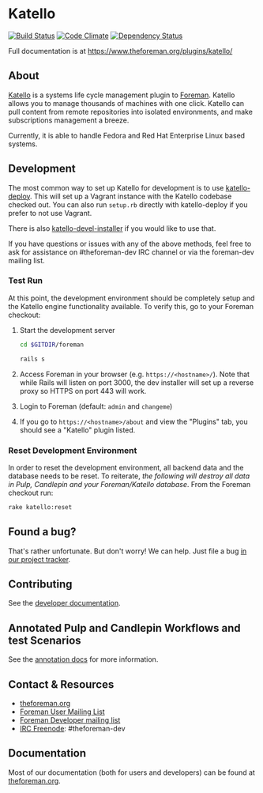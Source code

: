 # Katello

[![Build Status](http://ci.theforeman.org/buildStatus/icon?job=test_katello)](http://ci.theforeman.org/job/test_katello)
[![Code Climate](https://codeclimate.com/github/Katello/katello/badges/gpa.svg)](https://codeclimate.com/github/Katello/katello)
[![Dependency Status](https://gemnasium.com/Katello/katello.svg)](https://gemnasium.com/Katello/katello)

Full documentation is at https://www.theforeman.org/plugins/katello/

## About

[Katello](https://www.theforeman.org/plugins/katello/) is a systems life cycle management
plugin to [Foreman](http://www.theforeman.org). Katello allows you to manage
thousands of machines with one click. Katello can pull content
from remote repositories into isolated environments, and make subscriptions
management a breeze.

Currently, it is able to handle Fedora and Red Hat Enterprise
Linux based systems.

## Development

The most common way to set up Katello for development is to use
[katello-deploy](https://github.com/Katello/katello-deploy#development-deployment).
This will set up a Vagrant instance with the Katello codebase checked out. You
can also run `setup.rb` directly with katello-deploy if you prefer to not use
Vagrant.

There is also
[katello-devel-installer](https://github.com/Katello/katello-installer#development-usage)
if you would like to use that.

If you have questions or issues with any of the above methods, feel free to ask
for assistance on #theforeman-dev IRC channel or via the foreman-dev mailing
list.

### Test Run

At this point, the development environment should be completely setup and the Katello engine functionality available. To verify this, go to your Foreman checkout:

1. Start the development server

    ```bash
    cd $GITDIR/foreman

    rails s
    ```

1. Access Foreman in your browser (e.g. `https://<hostname>/`). Note that while Rails will listen on port 3000, the dev installer will set up a reverse proxy so HTTPS on port 443 will work.
1. Login to Foreman (default: `admin` and `changeme`)
1. If you go to `https://<hostname>/about` and view the "Plugins" tab, you should see a "Katello" plugin listed.

### Reset Development Environment

In order to reset the development environment, all backend data and the database needs to be reset. To reiterate, *the following will destroy all data in Pulp, Candlepin and your Foreman/Katello database*. From the Foreman checkout run:

```bash
rake katello:reset
```

## Found a bug?

That's rather unfortunate. But don't worry! We can help. Just file a bug
[in our project tracker](http://projects.theforeman.org/projects/katello).


## Contributing

See the [developer documentation](https://www.theforeman.org/plugins/katello/developers).

## Annotated Pulp and Candlepin Workflows and test Scenarios

See the [annotation docs](./test/scenarios/README.md) for more information.

## Contact & Resources

 * [theforeman.org](https://theforeman.org/plugins/katello)
 * [Foreman User Mailing List](https://groups.google.com/forum/?fromgroups#!forum/foreman-users)
 * [Foreman Developer mailing list](https://groups.google.com/forum/?fromgroups#!forum/foreman-dev)
 * [IRC Freenode](http://freenode.net/using_the_network.shtml): #theforeman-dev

## Documentation

Most of our documentation (both for users and developers) can be found at
[theforeman.org](https://www.theforeman.org/plugins/katello).

